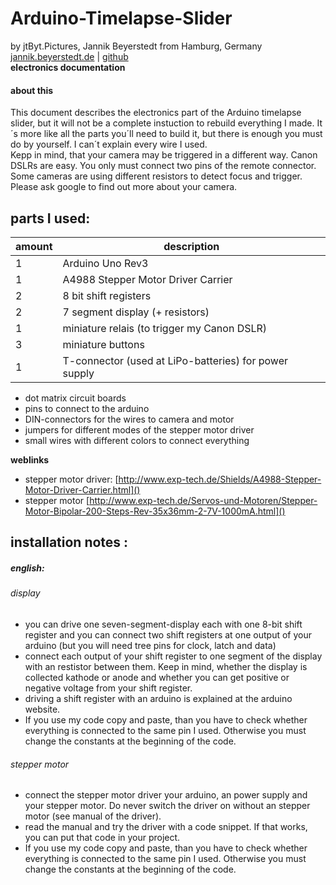 # Arduino-Timelapse-Slider
by jtByt.Pictures, Jannik Beyerstedt from Hamburg, Germany  
[jannik.beyerstedt.de](http://jannik.beyerstedt.de) | [github](https://github.com/jtByt-Pictures)  
**electronics documentation**  


#### about this  
This document describes the electronics part of the Arduino timelapse slider, but it will not be a complete instuction to rebuild everything I made. It´s more like all the parts you´ll need to build it, but there is enough you must do by yourself. I can´t explain every wire I used.  
Kepp in mind, that your camera may be triggered in a different way. Canon DSLRs are easy. You only must connect two pins of the remote connector. Some cameras are using different resistors to detect focus and trigger. Please ask google to find out more about your camera.


## parts I used:

amount | description  
--	| ---  
1	| Arduino Uno Rev3
1	| A4988 Stepper Motor Driver Carrier
2	| 8 bit shift registers
2	| 7 segment display (+ resistors)
1	| miniature relais (to trigger my Canon DSLR)
3	| miniature buttons
1	| T-connector (used at LiPo-batteries) for power supply

*	dot matrix circuit boards
*	pins to connect to the arduino
*	DIN-connectors for the wires to camera and motor
*	jumpers for different modes of the stepper motor driver
*	small wires with different colors to connect everything

**weblinks**

*	stepper motor driver: [http://www.exp-tech.de/Shields/A4988-Stepper-Motor-Driver-Carrier.html]()
*	stepper motor [http://www.exp-tech.de/Servos-und-Motoren/Stepper-Motor-Bipolar-200-Steps-Rev-35x36mm-2-7V-1000mA.html]()


## installation notes :
##### english:
###### display

*	you can drive one seven-segment-display each with one 8-bit shift register and you can connect two shift registers at one output of your arduino (but you will need tree pins for clock, latch and data)
*	connect each output of your shift register to one segment of the display with an restistor between them. Keep in mind, whether the display is collected kathode or anode and whether you can get positive or negative voltage from your shift register.
*	driving a shift register with an arduino is explained at the arduino website.
*	If you use my code copy and paste, than you have to check whether everything is connected to the same pin I used. Otherwise you must change the constants at the beginning of the code.

###### stepper motor

*	connect the stepper motor driver your arduino, an power supply and your stepper motor. Do never switch the driver on without an stepper motor (see manual of the driver).
*	read the manual and try the driver with a code snippet. If that works, you can put that code in your project.
*	If you use my code copy and paste, than you have to check whether everything is connected to the same pin I used. Otherwise you must change the constants at the beginning of the code.
